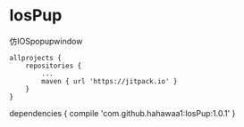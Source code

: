 # IosPup
仿IOSpopupwindow


	allprojects {
		repositories {
			...
			maven { url 'https://jitpack.io' }
		}
	}

dependencies {
	        compile 'com.github.hahawaa1:IosPup:1.0.1'
	}
